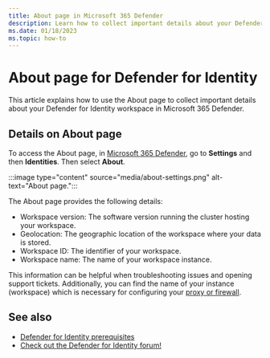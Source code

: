 ```yaml
---
title: About page in Microsoft 365 Defender 
description: Learn how to collect important details about your Defender for Identity workspace in Microsoft 365 Defender.
ms.date: 01/18/2023
ms.topic: how-to
---
```


# About page for Defender for Identity

This article explains how to use the About page to collect important details about your Defender for Identity workspace in Microsoft 365 Defender.

## Details on About page

To access the About page, in  [Microsoft 365 Defender](https://security.microsoft.com), go to **Settings** and then **Identities**. Then select **About**.

:::image type="content" source="media/about-settings.png" alt-text="About page.":::

The About page provides the following details:

- Workspace version: The software version running the cluster hosting your workspace.
- Geolocation: The geographic location of the workspace where your data is stored.
- Workspace ID: The identifier of your workspace.
- Workspace name: The name of your workspace instance.

This information can be helpful when troubleshooting issues and opening support tickets. Additionally, you can find the name of your instance (workspace) which is necessary for configuring your [proxy or firewall](configure-proxy.md#enable-access-to-defender-for-identity-service-urls-in-the-proxy-server).

## See also

- [Defender for Identity prerequisites](prerequisites.md)
- [Check out the Defender for Identity forum!](<https://aka.ms/MDIcommunity>)
